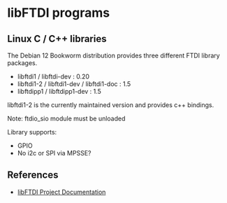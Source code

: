 # libFTDI programs

## Linux C / C++ libraries

The Debian 12 Bookworm distribution provides three different FTDI library packages.

* libftdi1 / libftdi-dev : 0.20
* libftdi1-2 / libftdi1-dev / libftdi1-doc : 1.5
* libftdipp1 / libftdipp1-dev : 1.5

libftdi1-2 is the currently maintained version and provides c++ bindings.

Note: ftdio_sio module must be unloaded

Library supports:

* GPIO
* No i2c or SPI via MPSSE?

## References

* [libFTDI Project Documentation](https://www.intra2net.com/en/developer/libftdi)


